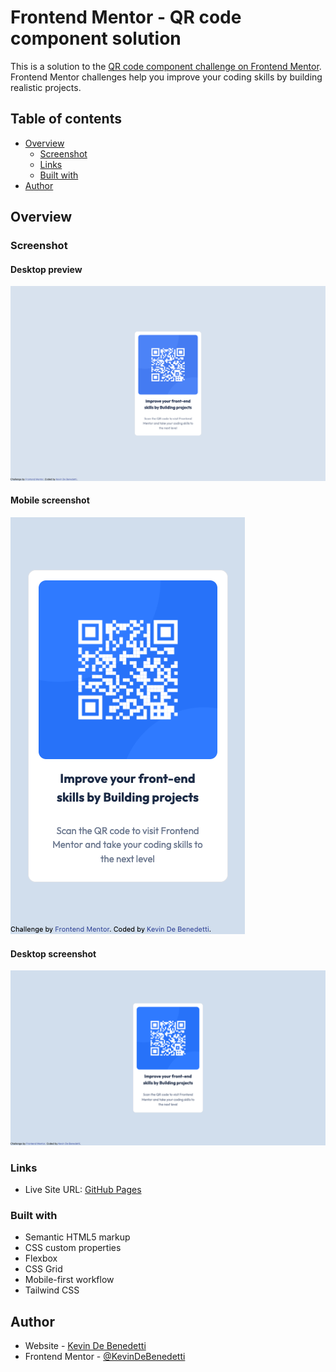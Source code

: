 # Frontend Mentor - QR code component solution

This is a solution to the [QR code component challenge on Frontend Mentor](https://www.frontendmentor.io/challenges/qr-code-component-iux_sIO_H). Frontend Mentor challenges help you improve your coding skills by building realistic projects. 

## Table of contents

- [Overview](#overview)
  - [Screenshot](#screenshot)
  - [Links](#links)
  - [Built with](#built-with)
- [Author](#author)

## Overview

### Screenshot

#### Desktop preview
![](./images/Frontend%20Mentor%20_%20QR%20code%20component.png)
#### Mobile screenshot
![](./images/mobile-screenshot.png)
#### Desktop screenshot
![](./images/desktop-screenshot.png)

### Links

- Live Site URL: [GitHub Pages](https://kevindebenedetti.github.io/QR_code_component/)

### Built with

- Semantic HTML5 markup
- CSS custom properties
- Flexbox
- CSS Grid
- Mobile-first workflow
- Tailwind CSS

## Author

- Website - [Kevin De Benedetti](https://www.kevindb.dev/)
- Frontend Mentor - [@KevinDeBenedetti](https://www.frontendmentor.io/profile/KevinDeBenedetti)
